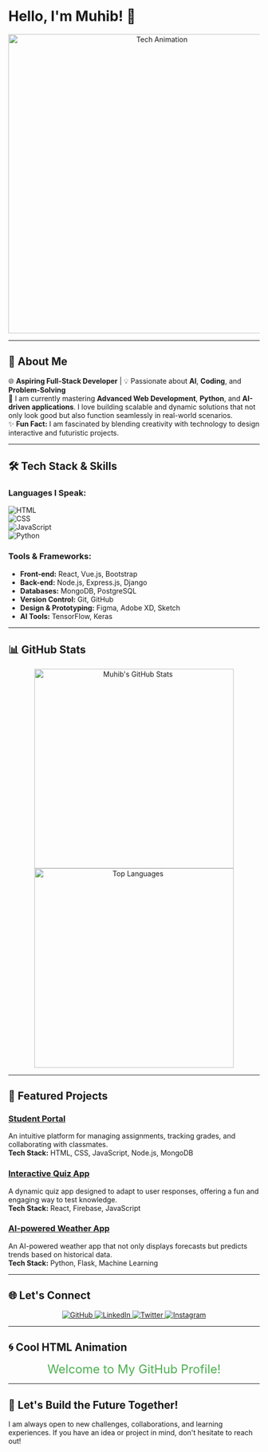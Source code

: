 # Hello, I'm **Muhib**! 👋

<p align="center">
  <img src="https://camo.githubusercontent.com/2745488d74c30cc3c170c169a329511474f7e6388969bfcb7123fda4107c4bc3/68747470733a2f2f726561646d652d747970696e672d7376672e6865726f6b756170702e636f6d3f6c696e65733d4d45524e2b537461636b2b446576656c6f7065723b4a6176615363726970742b7c2b4e6f64654a532b7c2b46697265626173652b7c2b466c75747465723b4c6561726e696e672b507974686f6e2663656e7465723d747275652677696474683d353030266865696768743d3530" alt="Tech Animation" width="600"/>
</p>

---

## 🚀 About Me  
🌐 **Aspiring Full-Stack Developer** | 💡 Passionate about **AI**, **Coding**, and **Problem-Solving**  
🚀 I am currently mastering **Advanced Web Development**, **Python**, and **AI-driven applications**. I love building scalable and dynamic solutions that not only look good but also function seamlessly in real-world scenarios.   
✨ **Fun Fact:** I am fascinated by blending creativity with technology to design interactive and futuristic projects.  

---

## 🛠️ Tech Stack & Skills  
### **Languages I Speak:**  
![HTML](https://img.shields.io/badge/-HTML-orange?style=flat-square&logo=html5&logoColor=white)  
![CSS](https://img.shields.io/badge/-CSS-blue?style=flat-square&logo=css3&logoColor=white)  
![JavaScript](https://img.shields.io/badge/-JavaScript-yellow?style=flat-square&logo=javascript&logoColor=white)  
![Python](https://img.shields.io/badge/-Python-green?style=flat-square&logo=python&logoColor=white)  

### **Tools & Frameworks:**  
- **Front-end:** React, Vue.js, Bootstrap  
- **Back-end:** Node.js, Express.js, Django  
- **Databases:** MongoDB, PostgreSQL  
- **Version Control:** Git, GitHub  
- **Design & Prototyping:** Figma, Adobe XD, Sketch  
- **AI Tools:** TensorFlow, Keras  

---

## 📊 GitHub Stats  
<p align="center">
  <img src="https://github-readme-stats.vercel.app/api?username=yourusername&show_icons=true&theme=radical" alt="Muhib's GitHub Stats" width="400px"/>  
  <img src="https://github-readme-stats.vercel.app/api/top-langs/?username=yourusername&layout=compact&theme=radical" alt="Top Languages" width="400px"/>  
</p>

---

## 📂 Featured Projects  
### **[Student Portal](https://github.com/yourusername/student-portal)**  
An intuitive platform for managing assignments, tracking grades, and collaborating with classmates.  
**Tech Stack:** HTML, CSS, JavaScript, Node.js, MongoDB

### **[Interactive Quiz App](https://github.com/yourusername/quiz-app)**  
A dynamic quiz app designed to adapt to user responses, offering a fun and engaging way to test knowledge.  
**Tech Stack:** React, Firebase, JavaScript

### **[AI-powered Weather App](https://github.com/yourusername/weather-app)**  
An AI-powered weather app that not only displays forecasts but predicts trends based on historical data.  
**Tech Stack:** Python, Flask, Machine Learning

---

## 🌐 Let's Connect  
<p align="center">
  <a href="https://github.com/yourusername" target="_blank">
    <img src="https://img.shields.io/badge/-GitHub-black?style=for-the-badge&logo=github&logoColor=white" alt="GitHub"/>
  </a>
  <a href="https://linkedin.com/in/yourprofile" target="_blank">
    <img src="https://img.shields.io/badge/-LinkedIn-blue?style=for-the-badge&logo=linkedin&logoColor=white" alt="LinkedIn"/>
  </a>
  <a href="https://twitter.com/yourusername" target="_blank">
    <img src="https://img.shields.io/badge/-Twitter-blue?style=for-the-badge&logo=twitter&logoColor=white" alt="Twitter"/>
  </a>
  <a href="https://www.instagram.com/yourusername" target="_blank">
    <img src="https://img.shields.io/badge/-Instagram-red?style=for-the-badge&logo=instagram&logoColor=white" alt="Instagram"/>
  </a>
</p>

---

## 🌀 Cool HTML Animation  
<p align="center">
  <span style="color: #4caf50; font-size: 24px; animation: typing 3s steps(40, end), blink 0.5s step-end infinite;">
    Welcome to My GitHub Profile!
  </span>
</p>

<style>
  @keyframes typing {
    from { width: 0; }
    to { width: 100%; }
  }
  @keyframes blink {
    50% { border-color: transparent; }
  }
</style>

---

## 🚀 Let's Build the Future Together!  
I am always open to new challenges, collaborations, and learning experiences. If you have an idea or project in mind, don't hesitate to reach out!

